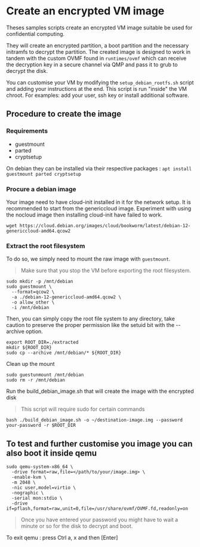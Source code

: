 # Create an encrypted VM image
Theses samples scripts create an encrypted VM image suitable be used for confidential computing.

They will create an encrypted partition, a boot partition and the necessary initramfs to decrypt the partition. The created image is designed to work in tandem with the custom OVMF found in `runtimes/ovmf` which can receive the decryption key in a secure channel via QMP and pass it to grub to decrypt the disk.  

You can customise your VM by modifying the `setup_debian_rootfs.sh` script and  adding your instructions at the end. This script is run "inside" the VM chroot. For examples: add your user, ssh key or install additional software. 


## Procedure to create the image
### Requirements
* guestmount
* parted
* cryptsetup

On debian they can be installed via their respective packages :
`apt install guestmount parted cryptsetup`

### Procure a debian image
Your image need to have cloud-init installed in it for the network setup. It is recommended to start from the genericcloud image. Experiment with using the nocloud image then installing cloud-init have failed to work.

```shell
wget https://cloud.debian.org/images/cloud/bookworm/latest/debian-12-genericcloud-amd64.qcow2
```

### Extract the root filesystem
To do so, we simply need to mount the raw image with `guestmount`.

> Make sure that you stop the VM before exporting the root filesystem.

```shell
sudo mkdir -p /mnt/debian
sudo guestmount \
  --format=qcow2 \
  -a ./debian-12-genericcloud-amd64.qcow2 \
  -o allow_other \
  -i /mnt/debian
```

Then, you can simply copy the root file system to any directory, take caution to preserve the proper permission like the setuid bit with the --archive option.

```shell
export ROOT_DIR=./extracted
mkdir ${ROOT_DIR}
sudo cp --archive /mnt/debian/* ${ROOT_DIR}
```

Clean up the mount
```shell
sudo guestunmount /mnt/debian
sudo rm -r /mnt/debian
```


Run the build_debian_image.sh that will create the image with the encrypted disk 
> This script will require sudo for certain commands
```shell
bash ./build_debian_image.sh -o ~/destination-image.img --password your-password -r $ROOT_DIR
```


## To test and further customise you image you can also boot it inside qemu
```shell
sudo qemu-system-x86_64 \
  -drive format=raw,file=</path/to/your/image.img> \
  -enable-kvm \
  -m 2048 \
  -nic user,model=virtio \
  -nographic \
  -serial mon:stdio \
  -drive if=pflash,format=raw,unit=0,file=/usr/share/ovmf/OVMF.fd,readonly=on
  ```

> Once you have entered your password you might have to wait a minute or so for the disk to decrypt and boot.

To exit qemu : press Ctrl a, x and then [Enter]